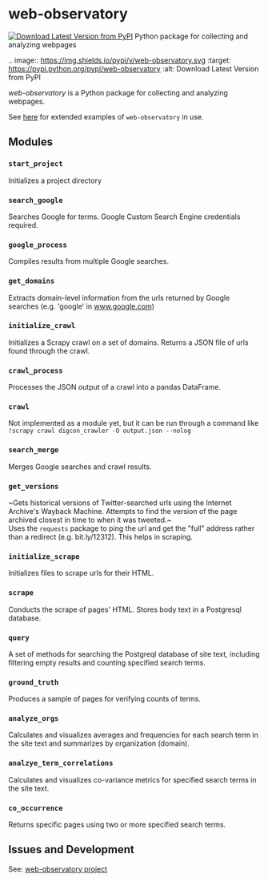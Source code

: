 # web-observatory
[![Download Latest Version from PyPI](https://img.shields.io/pypi/v/web-observatory.svg)](https://pypi.python.org/pypi/web-observatory)
Python package for collecting and analyzing webpages

.. image:: https://img.shields.io/pypi/v/web-observatory.svg
        :target: https://pypi.python.org/pypi/web-observatory
        :alt: Download Latest Version from PyPI

*web-observatory* is a Python package for collecting and analyzing webpages.

See [here](https://github.com/ericnost/digital_conservation) for extended examples of `web-observatory` in use.

Modules
--------------------------
### `start_project`
Initializes a project directory

### `search_google`
Searches Google for terms. Google Custom Search Engine credentials required.

### `google_process`
Compiles results from multiple Google searches.

### `get_domains`
Extracts domain-level information from the urls returned by Google searches (e.g. 'google' in www.google.com)

### `initialize_crawl`
Initializes a Scrapy crawl on a set of domains. Returns a JSON file of urls found through the crawl.

### `crawl_process`
Processes the JSON output of a crawl into a pandas DataFrame.

### `crawl`
Not implemented as a module yet, but it can be run through a command like `!scrapy crawl digcon_crawler -O output.json --nolog`

### `search_merge`
Merges Google searches and crawl results.

### `get_versions`
~Gets historical versions of Twitter-searched urls using the Internet Archive's Wayback Machine. Attempts to find the version of the page archived closest in time to when it was tweeted.~ \
Uses the `requests` package to ping the url and get the "full" address rather than a redirect (e.g. bit.ly/12312). This helps in scraping.

### `initialize_scrape`
Initializes files to scrape urls for their HTML.

### `scrape`
Conducts the scrape of pages' HTML. Stores body text in a Postgresql database. 

### `query`
A set of methods for searching the Postgreql database of site text, including filtering empty results and counting specified search terms.

### `ground_truth`
Produces a sample of pages for verifying counts of terms.

### `analyze_orgs`
Calculates and visualizes averages and frequencies for each search term in the site text and summarizes by organization (domain).

### `analzye_term_correlations`
Calculates and visualizes co-variance metrics for specified search terms in the site text. 

### `co_occurrence`
Returns specific pages using two or more specified search terms.

Issues and Development
--------------------------
See: [web-observatory project](https://github.com/users/ericnost/projects/3/views/1)
